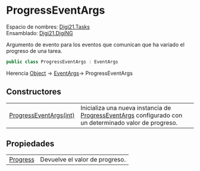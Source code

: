 # ProgressEventArgs

Espacio de nombres: [Digi21.Tasks](/digi3d-net/programacion/.net/referencia/digi21.diging/digi21.tasks/)  
Ensamblado: [Digi21.DigiNG](/digi3d-net/programacion/.net/referencia/digi21.diging.plugin/digi21.diging/)

Argumento de evento para los eventos que comunican que ha variado el progreso de una tarea.

```csharp
public class ProgressEventArgs : EventArgs
```

Herencia [Object](https://docs.microsoft.com/en-us/dotnet/api/system.object?view=net-5.0) → [EventArgs](https://docs.microsoft.com/en-us/dotnet/api/system.eventargs?view=net-5.0)→ ProgressEventArgs

## Constructores

|  |  |
| :--- | :--- |
| [ProgressEventArgs\(int\)](constructores.md) | Inicializa una nueva instancia de [ProgressEventArgs](/digi3d-net/programacion/.net/referencia/digi21.diging/digi21.tasks/clases/progresseventargs/) configurado con un determinado valor de progreso. |

## Propiedades

|  |  |
| :--- | :--- |
| [Progress](/digi3d-net/programacion/.net/referencia/digi21.diging/digi21.tasks/clases/progresseventargs/propiedades/progress.md) | Devuelve el valor de progreso. |

